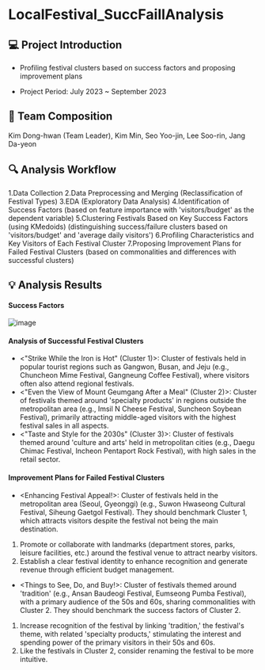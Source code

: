 # LocalFestival_SuccFaillAnalysis

## 💻 Project Introduction
<Analysis of Success Factors and Clustering of Nationwide Regional Festivals>
  
- Profiling festival clusters based on success factors and proposing improvement plans
  
- Project Period: July 2023 ~ September 2023

## 🫶 Team Composition
Kim Dong-hwan (Team Leader), Kim Min, Seo Yoo-jin, Lee Soo-rin, Jang Da-yeon

## 🔍 Analysis Workflow

1.Data Collection
2.Data Preprocessing and Merging (Reclassification of Festival Types)
3.EDA (Exploratory Data Analysis)
4.Identification of Success Factors (based on feature importance with 'visitors/budget' as the dependent variable)
5.Clustering Festivals Based on Key Success Factors (using KMedoids) (distinguishing success/failure clusters based on 'visitors/budget' and 'average daily visitors')
6.Profiling Characteristics and Key Visitors of Each Festival Cluster
7.Proposing Improvement Plans for Failed Festival Clusters (based on commonalities and differences with successful clusters)

## 💡 Analysis Results
#### Success Factors
![image](https://github.com/dongdo1999/LocalFestival_SuccFaillAnalysis/assets/47492780/c16e1a47-bb61-47fe-afeb-de83c5b9142e)


#### Analysis of Successful Festival Clusters
- <"Strike While the Iron is Hot" (Cluster 1)>: Cluster of festivals held in popular tourist regions such as Gangwon, Busan, and Jeju (e.g., Chuncheon Mime Festival, Gangneung Coffee Festival), where visitors often also attend regional festivals.
- <"Even the View of Mount Geumgang After a Meal" (Cluster 2)>: Cluster of festivals themed around 'specialty products' in regions outside the metropolitan area (e.g., Imsil N Cheese Festival, Suncheon Soybean Festival), primarily attracting middle-aged visitors with the highest festival sales in all aspects.
- <"Taste and Style for the 2030s" (Cluster 3)>: Cluster of festivals themed around 'culture and arts' held in metropolitan cities (e.g., Daegu Chimac Festival, Incheon Pentaport Rock Festival), with high sales in the retail sector.
#### Improvement Plans for Failed Festival Clusters
- <Enhancing Festival Appeal!>: Cluster of festivals held in the metropolitan area (Seoul, Gyeonggi) (e.g., Suwon Hwaseong Cultural Festival, Siheung Gaetgol Festival). They should benchmark Cluster 1, which attracts visitors despite the festival not being the main destination.
1. Promote or collaborate with landmarks (department stores, parks, leisure facilities, etc.) around the festival venue to attract nearby visitors.
2. Establish a clear festival identity to enhance recognition and generate revenue through efficient budget management.

- <Things to See, Do, and Buy!>: Cluster of festivals themed around 'tradition' (e.g., Ansan Baudeogi Festival, Eumseong Pumba Festival), with a primary audience of the 50s and 60s, sharing commonalities with Cluster 2. They should benchmark the success factors of Cluster 2.
1. Increase recognition of the festival by linking 'tradition,' the festival's theme, with related 'specialty products,' stimulating the interest and spending power of the primary visitors in their 50s and 60s.
2. Like the festivals in Cluster 2, consider renaming the festival to be more intuitive.

